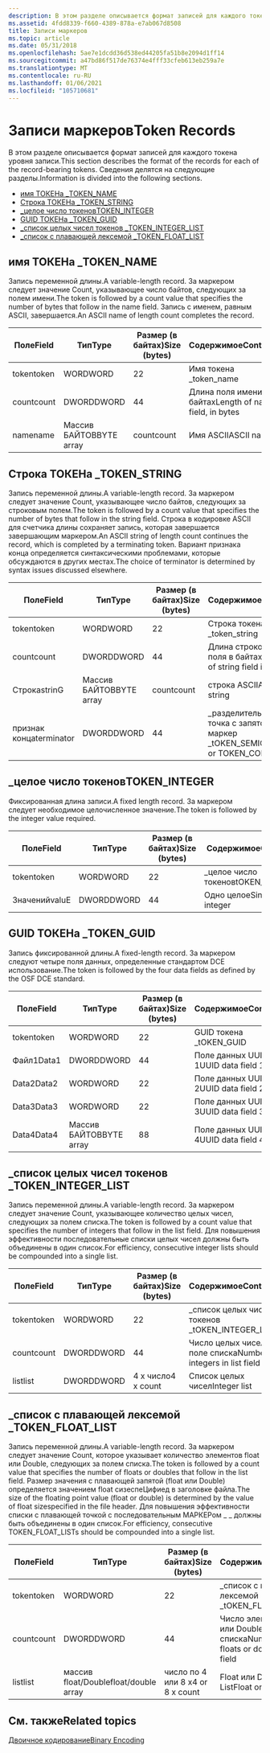 ```yaml
---
description: В этом разделе описывается формат записей для каждого токена уровня записи. Сведения делятся на следующие разделы.
ms.assetid: 4fdd8339-f660-4389-878a-e7ab067d8508
title: Записи маркеров
ms.topic: article
ms.date: 05/31/2018
ms.openlocfilehash: 5ae7e1dcdd36d538ed44205fa51b8e2094d1ff14
ms.sourcegitcommit: a47bd86f517de76374e4fff33cfeb613eb259a7e
ms.translationtype: MT
ms.contentlocale: ru-RU
ms.lasthandoff: 01/06/2021
ms.locfileid: "105710681"
---
```

# <a name="token-records"></a><span data-ttu-id="b6b97-104">Записи маркеров</span><span class="sxs-lookup"><span data-stu-id="b6b97-104">Token Records</span></span>

<span data-ttu-id="b6b97-105">В этом разделе описывается формат записей для каждого токена уровня записи.</span><span class="sxs-lookup"><span data-stu-id="b6b97-105">This section describes the format of the records for each of the record-bearing tokens.</span></span> <span data-ttu-id="b6b97-106">Сведения делятся на следующие разделы.</span><span class="sxs-lookup"><span data-stu-id="b6b97-106">Information is divided into the following sections.</span></span>

-   [<span data-ttu-id="b6b97-107">имя ТОКЕНа \_</span><span class="sxs-lookup"><span data-stu-id="b6b97-107">TOKEN\_NAME</span></span>](/windows)
-   [<span data-ttu-id="b6b97-108">Строка ТОКЕНа \_</span><span class="sxs-lookup"><span data-stu-id="b6b97-108">TOKEN\_STRING</span></span>](/windows)
-   [<span data-ttu-id="b6b97-109">\_целое число токенов</span><span class="sxs-lookup"><span data-stu-id="b6b97-109">TOKEN\_INTEGER</span></span>](/windows)
-   [<span data-ttu-id="b6b97-110">GUID ТОКЕНа \_</span><span class="sxs-lookup"><span data-stu-id="b6b97-110">TOKEN\_GUID</span></span>](/windows)
-   [<span data-ttu-id="b6b97-111">\_список целых чисел токенов \_</span><span class="sxs-lookup"><span data-stu-id="b6b97-111">TOKEN\_INTEGER\_LIST</span></span>](/windows)
-   [<span data-ttu-id="b6b97-112">\_список с плавающей лексемой \_</span><span class="sxs-lookup"><span data-stu-id="b6b97-112">TOKEN\_FLOAT\_LIST</span></span>](/windows)

## <a name="token_name"></a><span data-ttu-id="b6b97-113">имя ТОКЕНа \_</span><span class="sxs-lookup"><span data-stu-id="b6b97-113">TOKEN\_NAME</span></span>

<span data-ttu-id="b6b97-114">Запись переменной длины.</span><span class="sxs-lookup"><span data-stu-id="b6b97-114">A variable-length record.</span></span> <span data-ttu-id="b6b97-115">За маркером следует значение Count, указывающее число байтов, следующих за полем имени.</span><span class="sxs-lookup"><span data-stu-id="b6b97-115">The token is followed by a count value that specifies the number of bytes that follow in the name field.</span></span> <span data-ttu-id="b6b97-116">Запись с именем, равным ASCII, завершается.</span><span class="sxs-lookup"><span data-stu-id="b6b97-116">An ASCII name of length count completes the record.</span></span>



| <span data-ttu-id="b6b97-117">Поле</span><span class="sxs-lookup"><span data-stu-id="b6b97-117">Field</span></span> | <span data-ttu-id="b6b97-118">Тип</span><span class="sxs-lookup"><span data-stu-id="b6b97-118">Type</span></span>       | <span data-ttu-id="b6b97-119">Размер (в байтах)</span><span class="sxs-lookup"><span data-stu-id="b6b97-119">Size (bytes)</span></span> | <span data-ttu-id="b6b97-120">Содержимое</span><span class="sxs-lookup"><span data-stu-id="b6b97-120">Contents</span></span>                       |
|-------|------------|--------------|--------------------------------|
| <span data-ttu-id="b6b97-121">token</span><span class="sxs-lookup"><span data-stu-id="b6b97-121">token</span></span> | <span data-ttu-id="b6b97-122">WORD</span><span class="sxs-lookup"><span data-stu-id="b6b97-122">WORD</span></span>       | <span data-ttu-id="b6b97-123">2</span><span class="sxs-lookup"><span data-stu-id="b6b97-123">2</span></span>            | <span data-ttu-id="b6b97-124">Имя токена \_</span><span class="sxs-lookup"><span data-stu-id="b6b97-124">token\_name</span></span>                    |
| <span data-ttu-id="b6b97-125">count</span><span class="sxs-lookup"><span data-stu-id="b6b97-125">count</span></span> | <span data-ttu-id="b6b97-126">DWORD</span><span class="sxs-lookup"><span data-stu-id="b6b97-126">DWORD</span></span>      | <span data-ttu-id="b6b97-127">4</span><span class="sxs-lookup"><span data-stu-id="b6b97-127">4</span></span>            | <span data-ttu-id="b6b97-128">Длина поля имени в байтах</span><span class="sxs-lookup"><span data-stu-id="b6b97-128">Length of name field, in bytes</span></span> |
| <span data-ttu-id="b6b97-129">name</span><span class="sxs-lookup"><span data-stu-id="b6b97-129">name</span></span>  | <span data-ttu-id="b6b97-130">Массив БАЙТОВ</span><span class="sxs-lookup"><span data-stu-id="b6b97-130">BYTE array</span></span> | <span data-ttu-id="b6b97-131">count</span><span class="sxs-lookup"><span data-stu-id="b6b97-131">count</span></span>        | <span data-ttu-id="b6b97-132">Имя ASCII</span><span class="sxs-lookup"><span data-stu-id="b6b97-132">ASCII name</span></span>                     |



 

## <a name="token_string"></a><span data-ttu-id="b6b97-133">Строка ТОКЕНа \_</span><span class="sxs-lookup"><span data-stu-id="b6b97-133">TOKEN\_STRING</span></span>

<span data-ttu-id="b6b97-134">Запись переменной длины.</span><span class="sxs-lookup"><span data-stu-id="b6b97-134">A variable-length record.</span></span> <span data-ttu-id="b6b97-135">За маркером следует значение Count, указывающее число байтов, следующих за строковым полем.</span><span class="sxs-lookup"><span data-stu-id="b6b97-135">The token is followed by a count value that specifies the number of bytes that follow in the string field.</span></span> <span data-ttu-id="b6b97-136">Строка в кодировке ASCII для счетчика длины сохраняет запись, которая завершается завершающим маркером.</span><span class="sxs-lookup"><span data-stu-id="b6b97-136">An ASCII string of length count continues the record, which is completed by a terminating token.</span></span> <span data-ttu-id="b6b97-137">Вариант признака конца определяется синтаксическими проблемами, которые обсуждаются в других местах.</span><span class="sxs-lookup"><span data-stu-id="b6b97-137">The choice of terminator is determined by syntax issues discussed elsewhere.</span></span>



| <span data-ttu-id="b6b97-138">Поле</span><span class="sxs-lookup"><span data-stu-id="b6b97-138">Field</span></span>      | <span data-ttu-id="b6b97-139">Тип</span><span class="sxs-lookup"><span data-stu-id="b6b97-139">Type</span></span>       | <span data-ttu-id="b6b97-140">Размер (в байтах)</span><span class="sxs-lookup"><span data-stu-id="b6b97-140">Size (bytes)</span></span> | <span data-ttu-id="b6b97-141">Содержимое</span><span class="sxs-lookup"><span data-stu-id="b6b97-141">Contents</span></span>                         |
|------------|------------|--------------|----------------------------------|
| <span data-ttu-id="b6b97-142">token</span><span class="sxs-lookup"><span data-stu-id="b6b97-142">token</span></span>      | <span data-ttu-id="b6b97-143">WORD</span><span class="sxs-lookup"><span data-stu-id="b6b97-143">WORD</span></span>       | <span data-ttu-id="b6b97-144">2</span><span class="sxs-lookup"><span data-stu-id="b6b97-144">2</span></span>            | <span data-ttu-id="b6b97-145">Строка токена \_</span><span class="sxs-lookup"><span data-stu-id="b6b97-145">token\_string</span></span>                    |
| <span data-ttu-id="b6b97-146">count</span><span class="sxs-lookup"><span data-stu-id="b6b97-146">count</span></span>      | <span data-ttu-id="b6b97-147">DWORD</span><span class="sxs-lookup"><span data-stu-id="b6b97-147">DWORD</span></span>      | <span data-ttu-id="b6b97-148">4</span><span class="sxs-lookup"><span data-stu-id="b6b97-148">4</span></span>            | <span data-ttu-id="b6b97-149">Длина строкового поля в байтах</span><span class="sxs-lookup"><span data-stu-id="b6b97-149">Length of string field in bytes</span></span>  |
| <span data-ttu-id="b6b97-150">Строка</span><span class="sxs-lookup"><span data-stu-id="b6b97-150">strinG</span></span>     | <span data-ttu-id="b6b97-151">Массив БАЙТОВ</span><span class="sxs-lookup"><span data-stu-id="b6b97-151">BYTE array</span></span> | <span data-ttu-id="b6b97-152">count</span><span class="sxs-lookup"><span data-stu-id="b6b97-152">count</span></span>        | <span data-ttu-id="b6b97-153">строка ASCII</span><span class="sxs-lookup"><span data-stu-id="b6b97-153">ASCII string</span></span>                     |
| <span data-ttu-id="b6b97-154">признак конца</span><span class="sxs-lookup"><span data-stu-id="b6b97-154">terminator</span></span> | <span data-ttu-id="b6b97-155">DWORD</span><span class="sxs-lookup"><span data-stu-id="b6b97-155">DWORD</span></span>      | <span data-ttu-id="b6b97-156">4</span><span class="sxs-lookup"><span data-stu-id="b6b97-156">4</span></span>            | <span data-ttu-id="b6b97-157">\_разделительная точка с запятой или маркер \_</span><span class="sxs-lookup"><span data-stu-id="b6b97-157">tOKEN\_SEMICOLON or TOKEN\_COMMA</span></span> |



 

## <a name="token_integer"></a><span data-ttu-id="b6b97-158">\_целое число токенов</span><span class="sxs-lookup"><span data-stu-id="b6b97-158">TOKEN\_INTEGER</span></span>

<span data-ttu-id="b6b97-159">Фиксированная длина записи.</span><span class="sxs-lookup"><span data-stu-id="b6b97-159">A fixed length record.</span></span> <span data-ttu-id="b6b97-160">За маркером следует необходимое целочисленное значение.</span><span class="sxs-lookup"><span data-stu-id="b6b97-160">The token is followed by the integer value required.</span></span>



| <span data-ttu-id="b6b97-161">Поле</span><span class="sxs-lookup"><span data-stu-id="b6b97-161">Field</span></span> | <span data-ttu-id="b6b97-162">Тип</span><span class="sxs-lookup"><span data-stu-id="b6b97-162">Type</span></span>  | <span data-ttu-id="b6b97-163">Размер (в байтах)</span><span class="sxs-lookup"><span data-stu-id="b6b97-163">Size (bytes)</span></span> | <span data-ttu-id="b6b97-164">Содержимое</span><span class="sxs-lookup"><span data-stu-id="b6b97-164">Contents</span></span>       |
|-------|-------|--------------|----------------|
| <span data-ttu-id="b6b97-165">token</span><span class="sxs-lookup"><span data-stu-id="b6b97-165">token</span></span> | <span data-ttu-id="b6b97-166">WORD</span><span class="sxs-lookup"><span data-stu-id="b6b97-166">WORD</span></span>  | <span data-ttu-id="b6b97-167">2</span><span class="sxs-lookup"><span data-stu-id="b6b97-167">2</span></span>            | <span data-ttu-id="b6b97-168">\_целое число токенов</span><span class="sxs-lookup"><span data-stu-id="b6b97-168">tOKEN\_INTEGER</span></span> |
| <span data-ttu-id="b6b97-169">Значений</span><span class="sxs-lookup"><span data-stu-id="b6b97-169">valuE</span></span> | <span data-ttu-id="b6b97-170">DWORD</span><span class="sxs-lookup"><span data-stu-id="b6b97-170">DWORD</span></span> | <span data-ttu-id="b6b97-171">4</span><span class="sxs-lookup"><span data-stu-id="b6b97-171">4</span></span>            | <span data-ttu-id="b6b97-172">Одно целое</span><span class="sxs-lookup"><span data-stu-id="b6b97-172">Single integer</span></span> |



 

## <a name="token_guid"></a><span data-ttu-id="b6b97-173">GUID ТОКЕНа \_</span><span class="sxs-lookup"><span data-stu-id="b6b97-173">TOKEN\_GUID</span></span>

<span data-ttu-id="b6b97-174">Запись фиксированной длины.</span><span class="sxs-lookup"><span data-stu-id="b6b97-174">A fixed-length record.</span></span> <span data-ttu-id="b6b97-175">За маркером следуют четыре поля данных, определенные стандартом DCE использование.</span><span class="sxs-lookup"><span data-stu-id="b6b97-175">The token is followed by the four data fields as defined by the OSF DCE standard.</span></span>



| <span data-ttu-id="b6b97-176">Поле</span><span class="sxs-lookup"><span data-stu-id="b6b97-176">Field</span></span> | <span data-ttu-id="b6b97-177">Тип</span><span class="sxs-lookup"><span data-stu-id="b6b97-177">Type</span></span>       | <span data-ttu-id="b6b97-178">Размер (в байтах)</span><span class="sxs-lookup"><span data-stu-id="b6b97-178">Size (bytes)</span></span> | <span data-ttu-id="b6b97-179">Содержимое</span><span class="sxs-lookup"><span data-stu-id="b6b97-179">Contents</span></span>          |
|-------|------------|--------------|-------------------|
| <span data-ttu-id="b6b97-180">token</span><span class="sxs-lookup"><span data-stu-id="b6b97-180">token</span></span> | <span data-ttu-id="b6b97-181">WORD</span><span class="sxs-lookup"><span data-stu-id="b6b97-181">WORD</span></span>       | <span data-ttu-id="b6b97-182">2</span><span class="sxs-lookup"><span data-stu-id="b6b97-182">2</span></span>            | <span data-ttu-id="b6b97-183">GUID токена \_</span><span class="sxs-lookup"><span data-stu-id="b6b97-183">tOKEN\_GUID</span></span>       |
| <span data-ttu-id="b6b97-184">Файл1</span><span class="sxs-lookup"><span data-stu-id="b6b97-184">Data1</span></span> | <span data-ttu-id="b6b97-185">DWORD</span><span class="sxs-lookup"><span data-stu-id="b6b97-185">DWORD</span></span>      | <span data-ttu-id="b6b97-186">4</span><span class="sxs-lookup"><span data-stu-id="b6b97-186">4</span></span>            | <span data-ttu-id="b6b97-187">Поле данных UUID 1</span><span class="sxs-lookup"><span data-stu-id="b6b97-187">UUID data field 1</span></span> |
| <span data-ttu-id="b6b97-188">Data2</span><span class="sxs-lookup"><span data-stu-id="b6b97-188">Data2</span></span> | <span data-ttu-id="b6b97-189">WORD</span><span class="sxs-lookup"><span data-stu-id="b6b97-189">WORD</span></span>       | <span data-ttu-id="b6b97-190">2</span><span class="sxs-lookup"><span data-stu-id="b6b97-190">2</span></span>            | <span data-ttu-id="b6b97-191">Поле данных UUID 2</span><span class="sxs-lookup"><span data-stu-id="b6b97-191">UUID data field 2</span></span> |
| <span data-ttu-id="b6b97-192">Data3</span><span class="sxs-lookup"><span data-stu-id="b6b97-192">Data3</span></span> | <span data-ttu-id="b6b97-193">WORD</span><span class="sxs-lookup"><span data-stu-id="b6b97-193">WORD</span></span>       | <span data-ttu-id="b6b97-194">2</span><span class="sxs-lookup"><span data-stu-id="b6b97-194">2</span></span>            | <span data-ttu-id="b6b97-195">Поле данных UUID 3</span><span class="sxs-lookup"><span data-stu-id="b6b97-195">UUID data field 3</span></span> |
| <span data-ttu-id="b6b97-196">Data4</span><span class="sxs-lookup"><span data-stu-id="b6b97-196">Data4</span></span> | <span data-ttu-id="b6b97-197">Массив БАЙТОВ</span><span class="sxs-lookup"><span data-stu-id="b6b97-197">BYTE array</span></span> | <span data-ttu-id="b6b97-198">8</span><span class="sxs-lookup"><span data-stu-id="b6b97-198">8</span></span>            | <span data-ttu-id="b6b97-199">Поле данных UUID 4</span><span class="sxs-lookup"><span data-stu-id="b6b97-199">UUID data field 4</span></span> |



 

## <a name="token_integer_list"></a><span data-ttu-id="b6b97-200">\_список целых чисел токенов \_</span><span class="sxs-lookup"><span data-stu-id="b6b97-200">TOKEN\_INTEGER\_LIST</span></span>

<span data-ttu-id="b6b97-201">Запись переменной длины.</span><span class="sxs-lookup"><span data-stu-id="b6b97-201">A variable-length record.</span></span> <span data-ttu-id="b6b97-202">За маркером следует значение Count, указывающее количество целых чисел, следующих за полем списка.</span><span class="sxs-lookup"><span data-stu-id="b6b97-202">The token is followed by a count value that specifies the number of integers that follow in the list field.</span></span> <span data-ttu-id="b6b97-203">Для повышения эффективности последовательные списки целых чисел должны быть объединены в один список.</span><span class="sxs-lookup"><span data-stu-id="b6b97-203">For efficiency, consecutive integer lists should be compounded into a single list.</span></span>



| <span data-ttu-id="b6b97-204">Поле</span><span class="sxs-lookup"><span data-stu-id="b6b97-204">Field</span></span> | <span data-ttu-id="b6b97-205">Тип</span><span class="sxs-lookup"><span data-stu-id="b6b97-205">Type</span></span>  | <span data-ttu-id="b6b97-206">Размер (в байтах)</span><span class="sxs-lookup"><span data-stu-id="b6b97-206">Size (bytes)</span></span> | <span data-ttu-id="b6b97-207">Содержимое</span><span class="sxs-lookup"><span data-stu-id="b6b97-207">Contents</span></span>                         |
|-------|-------|--------------|----------------------------------|
| <span data-ttu-id="b6b97-208">token</span><span class="sxs-lookup"><span data-stu-id="b6b97-208">token</span></span> | <span data-ttu-id="b6b97-209">WORD</span><span class="sxs-lookup"><span data-stu-id="b6b97-209">WORD</span></span>  | <span data-ttu-id="b6b97-210">2</span><span class="sxs-lookup"><span data-stu-id="b6b97-210">2</span></span>            | <span data-ttu-id="b6b97-211">\_список целых чисел токенов \_</span><span class="sxs-lookup"><span data-stu-id="b6b97-211">tOKEN\_INTEGER\_LISt</span></span>             |
| <span data-ttu-id="b6b97-212">count</span><span class="sxs-lookup"><span data-stu-id="b6b97-212">count</span></span> | <span data-ttu-id="b6b97-213">DWORD</span><span class="sxs-lookup"><span data-stu-id="b6b97-213">DWORD</span></span> | <span data-ttu-id="b6b97-214">4</span><span class="sxs-lookup"><span data-stu-id="b6b97-214">4</span></span>            | <span data-ttu-id="b6b97-215">Число целых чисел в поле списка</span><span class="sxs-lookup"><span data-stu-id="b6b97-215">Number of integers in list field</span></span> |
| <span data-ttu-id="b6b97-216">list</span><span class="sxs-lookup"><span data-stu-id="b6b97-216">list</span></span>  | <span data-ttu-id="b6b97-217">DWORD</span><span class="sxs-lookup"><span data-stu-id="b6b97-217">DWORD</span></span> | <span data-ttu-id="b6b97-218">4 x число</span><span class="sxs-lookup"><span data-stu-id="b6b97-218">4 x count</span></span>    | <span data-ttu-id="b6b97-219">Список целых чисел</span><span class="sxs-lookup"><span data-stu-id="b6b97-219">Integer list</span></span>                     |



 

## <a name="token_float_list"></a><span data-ttu-id="b6b97-220">\_список с плавающей лексемой \_</span><span class="sxs-lookup"><span data-stu-id="b6b97-220">TOKEN\_FLOAT\_LIST</span></span>

<span data-ttu-id="b6b97-221">Запись переменной длины.</span><span class="sxs-lookup"><span data-stu-id="b6b97-221">A variable-length record.</span></span> <span data-ttu-id="b6b97-222">За маркером следует значение Count, которое указывает количество элементов float или Double, следующих за полем списка.</span><span class="sxs-lookup"><span data-stu-id="b6b97-222">The token is followed by a count value that specifies the number of floats or doubles that follow in the list field.</span></span> <span data-ttu-id="b6b97-223">Размер значения с плавающей запятой (float или Double) определяется значением float сизеспеЦифиед в заголовке файла.</span><span class="sxs-lookup"><span data-stu-id="b6b97-223">The size of the floating point value (float or double) is determined by the value of float sizespecified in the file header.</span></span> <span data-ttu-id="b6b97-224">Для повышения эффективности списки с плавающей точкой с последовательным МАРКЕРом \_ \_ должны быть объединены в один список.</span><span class="sxs-lookup"><span data-stu-id="b6b97-224">For efficiency, consecutive TOKEN\_FLOAT\_LISTs should be compounded into a single list.</span></span>



| <span data-ttu-id="b6b97-225">Поле</span><span class="sxs-lookup"><span data-stu-id="b6b97-225">Field</span></span> | <span data-ttu-id="b6b97-226">Тип</span><span class="sxs-lookup"><span data-stu-id="b6b97-226">Type</span></span>               | <span data-ttu-id="b6b97-227">Размер (в байтах)</span><span class="sxs-lookup"><span data-stu-id="b6b97-227">Size (bytes)</span></span>   | <span data-ttu-id="b6b97-228">Содержимое</span><span class="sxs-lookup"><span data-stu-id="b6b97-228">Contents</span></span>                                  |
|-------|--------------------|----------------|-------------------------------------------|
| <span data-ttu-id="b6b97-229">token</span><span class="sxs-lookup"><span data-stu-id="b6b97-229">token</span></span> | <span data-ttu-id="b6b97-230">WORD</span><span class="sxs-lookup"><span data-stu-id="b6b97-230">WORD</span></span>               | <span data-ttu-id="b6b97-231">2</span><span class="sxs-lookup"><span data-stu-id="b6b97-231">2</span></span>              | <span data-ttu-id="b6b97-232">\_список с плавающей лексемой \_</span><span class="sxs-lookup"><span data-stu-id="b6b97-232">tOKEN\_FLOAT\_LISt</span></span>                        |
| <span data-ttu-id="b6b97-233">count</span><span class="sxs-lookup"><span data-stu-id="b6b97-233">count</span></span> | <span data-ttu-id="b6b97-234">DWORD</span><span class="sxs-lookup"><span data-stu-id="b6b97-234">DWORD</span></span>              | <span data-ttu-id="b6b97-235">4</span><span class="sxs-lookup"><span data-stu-id="b6b97-235">4</span></span>              | <span data-ttu-id="b6b97-236">Число элементов float или Double в поле списка</span><span class="sxs-lookup"><span data-stu-id="b6b97-236">Number of floats or doubles in list field</span></span> |
| <span data-ttu-id="b6b97-237">list</span><span class="sxs-lookup"><span data-stu-id="b6b97-237">list</span></span>  | <span data-ttu-id="b6b97-238">массив float/Double</span><span class="sxs-lookup"><span data-stu-id="b6b97-238">float/double array</span></span> | <span data-ttu-id="b6b97-239">число по 4 или 8 x</span><span class="sxs-lookup"><span data-stu-id="b6b97-239">4 or 8 x count</span></span> | <span data-ttu-id="b6b97-240">Float или Double List</span><span class="sxs-lookup"><span data-stu-id="b6b97-240">Float or double list</span></span>                      |



 

## <a name="related-topics"></a><span data-ttu-id="b6b97-241">См. также</span><span class="sxs-lookup"><span data-stu-id="b6b97-241">Related topics</span></span>

<dl> <dt>

[<span data-ttu-id="b6b97-242">Двоичное кодирование</span><span class="sxs-lookup"><span data-stu-id="b6b97-242">Binary Encoding</span></span>](binary-encoding.md)
</dt> </dl>

 

 
